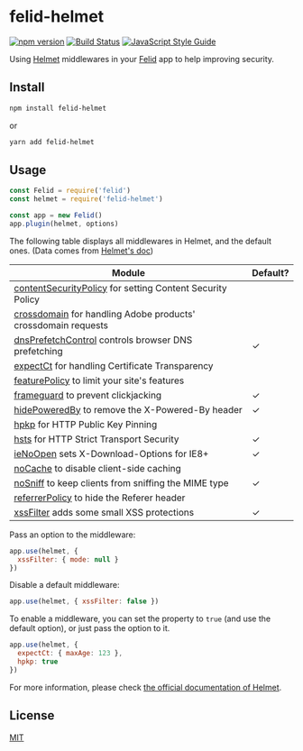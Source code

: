 # felid-helmet

[![npm version](https://img.shields.io/npm/v/felid-helmet.svg)](https://www.npmjs.com/package/felid-helmet) [![Build Status](https://travis-ci.com/felidjs/felid-helmet.svg?branch=master)](https://travis-ci.com/felidjs/felid-helmet) [![JavaScript Style Guide](https://img.shields.io/badge/code_style-standard-brightgreen.svg)](https://standardjs.com)

Using [Helmet](https://github.com/helmetjs/helmet) middlewares in your [Felid](https://github.com/felidjs/felid) app to help improving security.

## Install

```bash
npm install felid-helmet
```

or

```bash
yarn add felid-helmet
```

## Usage

```javascript
const Felid = require('felid')
const helmet = require('felid-helmet')

const app = new Felid()
app.plugin(helmet, options)
```

The following table displays all middlewares in Helmet, and the default ones. (Data comes from [Helmet's doc](https://github.com/helmetjs/helmet/blob/master/README.md))

| Module | Default? |
|---|---|
| [contentSecurityPolicy](https://helmetjs.github.io/docs/csp/) for setting Content Security Policy |  |
| [crossdomain](https://helmetjs.github.io/docs/crossdomain/) for handling Adobe products' crossdomain requests |  |
| [dnsPrefetchControl](https://helmetjs.github.io/docs/dns-prefetch-control) controls browser DNS prefetching | ✓ |
| [expectCt](https://helmetjs.github.io/docs/expect-ct/) for handling Certificate Transparency |  |
| [featurePolicy](https://helmetjs.github.io/docs/feature-policy/) to limit your site's features |  |
| [frameguard](https://helmetjs.github.io/docs/frameguard/) to prevent clickjacking | ✓ |
| [hidePoweredBy](https://helmetjs.github.io/docs/hide-powered-by) to remove the X-Powered-By header | ✓ |
| [hpkp](https://helmetjs.github.io/docs/hpkp/) for HTTP Public Key Pinning |  |
| [hsts](https://helmetjs.github.io/docs/hsts/) for HTTP Strict Transport Security | ✓ |
| [ieNoOpen](https://helmetjs.github.io/docs/ienoopen) sets X-Download-Options for IE8+ | ✓ |
| [noCache](https://helmetjs.github.io/docs/nocache/) to disable client-side caching |  |
| [noSniff](https://helmetjs.github.io/docs/dont-sniff-mimetype) to keep clients from sniffing the MIME type | ✓ |
| [referrerPolicy](https://helmetjs.github.io/docs/referrer-policy) to hide the Referer header |  |
| [xssFilter](https://helmetjs.github.io/docs/xss-filter) adds some small XSS protections | ✓ |

Pass an option to the middleware:
```js
app.use(helmet, {
  xssFilter: { mode: null }
})
```

Disable a default middleware:
```js
app.use(helmet, { xssFilter: false })
```

To enable a middleware, you can set the property to `true` (and use the default option), or just pass the option to it.
```js
app.use(helmet, {
  expectCt: { maxAge: 123 },
  hpkp: true
})
```

For more information, please check [the official documentation of Helmet](https://helmetjs.github.io/docs/).

## License

[MIT](./LICENSE)
